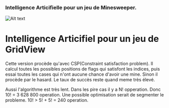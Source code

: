 <h3>Intelligence Articifielle pour un jeu de Minesweeper.</h3>

![Alt text](https://dl.dropboxusercontent.com/u/14828537/MineSweeper%20Ai.gif)


Intelligence Articifiel pour un jeu de GridView
=======
Cette version procède qu'avec CSP(Constraint satisfaction problem). Il calcul toutes les possibles positions de flags qui satisfont les indices, puis essai toutes les cases qui n'ont aucune chance d'avoir une mine. Sinon il procède par le hasard. Le taux de succès reste quand meme très élevé.

Aussi l'algorithme est très lent. Dans les pire cas il y a N! opperation. Donc 10! = 3 628 800 operation.
Une possible optimisation serait de segmenter le probleme. 10! > 5! + 5!  = 240 operation.


